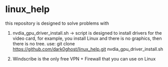 # linux_help

this repository is designed to solve problems with 

1. nvdia_gpu_driver_install.sh ->  script is designed to install drivers for the video card, for example, you install Linux and there is no graphics, then there is no tree.
use: 
git clone https://github.com/dark0ghost/linux_help.git
nvdia_gpu_driver_install.sh

2. Windscribe is the only free VPN + Firewall that you can use on Linux 


